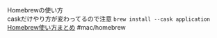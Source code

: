Homebrewの使い方  
caskだけやり方が変わってるので注意
`brew install --cask application`
[Homebrew使い方まとめ](https://qiita.com/vintersnow/items/fca0be79cdc28bd2f5e4)
#mac/homebrew 